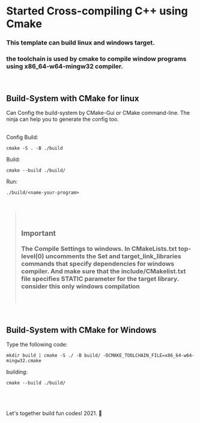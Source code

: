 # Started Cross-compiling C++ using Cmake

### This template can build linux and windows target.
### the toolchain is used by cmake to compile window programs using x86_64-w64-mingw32 compiler.
<br>


## Build-System with CMake for linux

Can Config the build-system by CMake-Gui or CMake command-line. The ninja can help you to generate the config too.
<br>
<br>

Config Build:
    
    cmake -S . -B ./build


Build:
    
    cmake --build ./build/

Run:
    
    ./build/<name-your-program>

<br>

><br><h3><b><h3>Important</h3></b>The Compile Settings to windows. In CMakeLists.txt top-level(0) uncomments the Set and target_link_libraries commands that specify dependencies for windows compiler. And make sure that the include/CMakelist.txt file specifies STATIC parameter for the target library. consider this only windows compilation</h3><br>

<br>

## Build-System with CMake for Windows

Type the following code:
    
    mkdir build | cmake -S ./ -B build/ -DCMAKE_TOOLCHAIN_FILE=x86_64-w64-mingw32.cmake

building:

    cmake --build ./build/


<br>
<br>
<br>
Let's together build fun codes! 2021. 🚀
